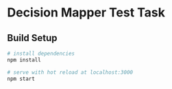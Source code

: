 # Decision Mapper Test Task

## Build Setup

``` bash
# install dependencies
npm install

# serve with hot reload at localhost:3000
npm start

```

